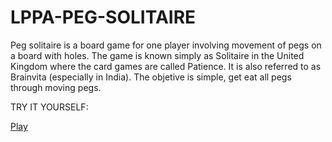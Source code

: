 # LPPA-PEG-SOLITAIRE
Peg solitaire is a board game for one player involving movement of pegs on a board with holes. 
The game is known simply as Solitaire in the United Kingdom where the card games are called Patience. 
It is also referred to as Brainvita (especially in India).
The objetive is simple, get eat all pegs through moving pegs.

TRY IT YOURSELF:

[Play](https://facundo1.github.io/LPPA-PEG-SOLITAIRE/)